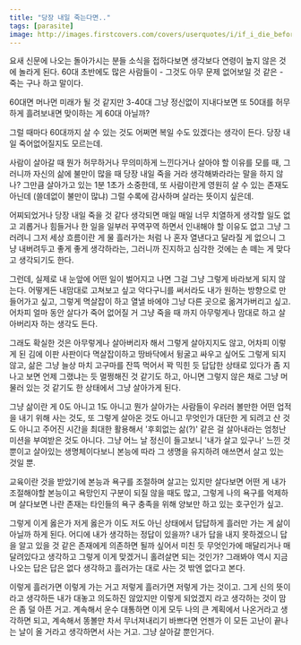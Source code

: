 ```yaml
---
title: "당장 내일 죽는다면.."
tags: [parasite]
image: http://images.firstcovers.com/covers/userquotes/i/if_i_die_before_i-50225.jpg
---
```


요새 신문에 나오는 돌아가시는 분들 소식을 접하다보면 생각보다 연령이 높지 않은 것에 놀라게 된다. 60대 초반에도 많은 사람들이 - 그것도 아무 문제 없어보일 것 같은 - 죽는 구나 하고 말이다. 

60대면 머나먼 미래가 될 것 같지만 3-40대 그냥 정신없이 지내다보면 또 50대를 허무하게 흘려보내면 맞이하는 게 60대 아닐까?

그럴 때마다 60대까지 살 수 있는 것도 어쩌면 복일 수도 있겠다는 생각이 든다. 당장 내일 죽어없어질지도 모르는데.

사람이 살아갈 때 뭔가 허무하거나 무의미하게 느낀다거나 살아야 할 이유를 모를 때, 그러니까 자신의 삶에 불만이 많을 때 당장 내일 죽을 거라 생각해봐라라는 말을 하지 않나? 그만큼 살아가고 있는 1분 1초가 소중한데, 또 사람이란게 영원히 살 수 있는 존재도 아닌데 (쓸데없이 불만이 많냐) 그럴 수록에 감사하며 살라는 뜻이지 싶은데.

어찌되었거나 당장 내일 죽을 것 같다 생각되면 매일 매일 너무 치열하게 생각할 일도 없고 괴롭거나 힘들거나 한 일을 일부러 꾸역꾸역 하면서 인내해야 할 이유도 없고 그냥 그러려니 그저 세상 흐름이란 게 물 흘러가는 처럼 나 혼자 열낸다고 달라질 게 없으니 그냥 내버려두고 좋게 좋게 생각하라는, 그러니까 진지하고 심각한 것에는 손 떼는 게 맞다고 생각되기도 한다.

그런데, 실제로 내 눈앞에 어떤 일이 벌어지고 나면 그걸 그냥 그렇게 바라보게 되지 않는다. 어떻게든 내맘대로 고쳐보고 싶고 악다구니를 써서라도 내가 원하는 방향으로 만들어가고 싶고, 그렇게 멱살잡이 하고 열낼 바에야 그냥 다른 곳으로 옮겨가버리고 싶고. 어차피 얼마 동안 살다가 죽어 없어질 거 그냥 죽을 때 까지 아무렇게나 맘대로 하고 살아버리자 하는 생각도 든다.

그래도 확실한 것은 아무렇게나 살아버리자 해서 그렇게 살아지지도 않고, 어차피 이렇게 된 김에 이판 사판이다 멱살잡이하고 땅바닥에서 뒹굴고 싸우고 싶어도 그렇게 되지 않고, 삶은 그냥 늘상 마치 고구마를 잔뜩 먹어서 꽉 믹힌 듯 답답한 상태로 있다가 좀 지나고 보면 언제 그랬냐는 듯 멀쩡해진 것 같기도 하고, 아니면 그렇지 않은 채로 그냥 머물러 있는 것 같기도 한 상태에서 그냥 살아가게 된다. 

그냥 삶이란 게 0도 아니고 1도 아니고 뭔가 살아가는 사람들이 우러러 볼만한 어떤 업적을 내기 위해 사는 것도, 또 그렇게 살아온 것도 아니고 무엇인가 대단한 게 되려고 산 것도 아니고 주어진 시간을 최대한 활용해서 '후회없는 삶(?)' 같은 걸 살아내라는 엄청난 미션을 부여받은 것도 아니다. 그냥 어느 날 정신이 들고보니 '내가 살고 있구나' 느낀 것 뿐이고 살아있는 생명체이다보니 본능에 따라 그 생명을 유지하려 애쓰면서 살고 있는 것일 뿐.

교육이란 것을 받았기에 본능과 욕구를 조절하며 살고는 있지만 살다보면 어떤 게 내가 조절해야할 본능이고 욕망인지 구분이 되질 않을 때도 많고, 그렇게 나의 욕구를 억제하며 살다보면 나란 존재는 타인들의 욕구 충족을 위해 양보만 하고 있는 호구인가 싶고. 

그렇게 이게 옳은가 저게 옳은가 이도 저도 아닌 상태에서 답답하게 흘러만 가는 게 삶이 아닐까 하게 된다. 어디에 내가 생각하는 정답이 있을까? 내가 답을 내지 못하겠으니 답을 알고 있을 것 같은 존재에게 의존하면 될까 싶어서 미친 듯 무엇인가에 매달리거나 매달려있다고 생각하고 그렇게 이게 맞겠거니 홀려살면 되는 것인가? 그래봐야 역시 지금 나오는 답은 답은 없다 생각하고 흘러가는 대로 사는 것 밖엔 없다고 본다. 

이렇게 흘러가면 이렇게 가는 거고 저렇게 흘러가면 저렇게 가는 것이고. 그게 신의 뜻이라고 생각하든 내가 대놓고 의도하진 않았지만 이렇게 되었겠지 라고 생각하는 것이 맘은 좀 덜 아픈 거고. 계속해서 운수 대통하면 이게 모두 나의 큰 계획에서 나온거라고 생각하면 되고, 계속해서 똥볼만 차서 무너져내리기 바쁘다면 언젠가 이 모든 고난이 끝나는 날이 올 거라고 생각하면서 사는 거고. 그냥 살아갈 뿐인거다.
